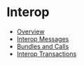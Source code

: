 # Interop

- [Overview](./overview.md)
- [Interop Messages](./interopmessages.md)
- [Bundles and Calls](./bundlesandcalls.md)
- [Interop Transactions](./interoptransactions.md)